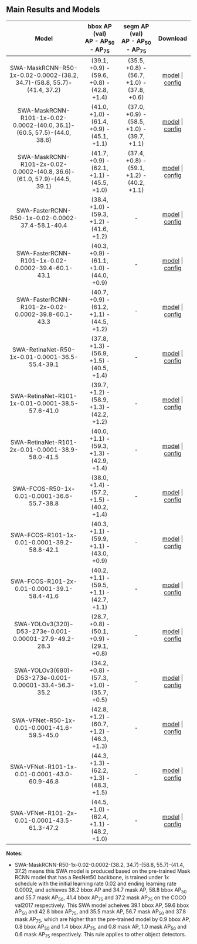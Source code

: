 ## Main Results and Models

| Model                                                                    | bbox AP (val) <br> AP - AP<sub>50</sub> - AP<sub>75</sub>   | segm AP  (val)  <br> AP - AP<sub>50</sub> - AP<sub>75</sub>     | &nbsp; &nbsp; Download  &nbsp; &nbsp;  |
|:------------------------------------------------------------------------:|:-----------------------------------------------------------:|:---------------------------------------------------------------:|:--------------------------------------:|
| SWA-MaskRCNN-R50-1x-0.02-0.0002-(38.2, 34.7)-(58.8, 55.7)-(41.4, 37.2)   | (39.1, +0.9) - (59.6, +0.8) - (42.8, +1.4)        | (35.5, +0.8) - (56.7, +1.0) - (37.8, +0.6)          | [model](https://drive.google.com/file/d/1Pue5dYW_JkQXwRQmBSeSX6cVluVBQYFB/view?usp=sharing) &#124; [config](swa_mask_rcnn_r50_fpn_1x_coco.py) |
| SWA-MaskRCNN-R101-1x-0.02-0.0002-(40.0, 36.1)-(60.5, 57.5)-(44.0, 38.6)  | (41.0, +1.0) - (61.4, +0.9) - (45.1, +1.1)        | (37.0, +0.9) - (58.5, +1.0) - (39.7, +1.1)          | [model](https://drive.google.com/file/d/1_qAfKqs4aNND_IjWUMyirV7e9MVpFiHy/view?usp=sharing) &#124; [config](swa_mask_rcnn_r101_fpn_1x_coco.py) |
| SWA-MaskRCNN-R101-2x-0.02-0.0002-(40.8, 36.6)-(61.0, 57.9)-(44.5, 39.1)  | (41.7, +0.9) - (62.1, +1.1) - (45.5, +1.0)        | (37.4, +0.8) - (59.1, +1.2) - (40.2, +1.1)          | [model](https://drive.google.com/file/d/1i1NjfU9F-GdUBc-nRcJ60Ap1BfS-avyH/view?usp=sharing) &#124; [config](swa_mask_rcnn_r101_fpn_2x_coco.py) |
| SWA-FasterRCNN-R50-1x-0.02-0.0002-37.4-58.1-40.4                         | (38.4, +1.0) - (59.3, +1.2) - (41.6, +1.2)        | -                   | [model](https://drive.google.com/file/d/1wbPDsas-nmBvctsebGa05I33-iP2kCyV/view?usp=sharing) &#124; [config](swa_faster_rcnn_r50_fpn_1x_coco.py) |
| SWA-FasterRCNN-R101-1x-0.02-0.0002-39.4-60.1-43.1                        | (40.3, +0.9) - (61.1, +1.0) - (44.0, +0.9)        | -                   | [model](https://drive.google.com/file/d/112CzQ5nCTz_RkDSkGdbCT3pmu3ajsvxT/view?usp=sharing) &#124; [config](swa_faster_rcnn_r101_fpn_1x_coco.py) |
| SWA-FasterRCNN-R101-2x-0.02-0.0002-39.8-60.1-43.3                        | (40.7, +0.9) - (61.2, +1.1) - (44.5, +1.2)        | -                   | [model](https://drive.google.com/file/d/1hTS5cVebeDaC16W3laRvAtog5a3ZPFZF/view?usp=sharing) &#124; [config](swa_faster_rcnn_r101_fpn_2x_coco.py) |
| SWA-RetinaNet-R50-1x-0.01-0.0001-36.5-55.4-39.1                          | (37.8, +1.3) - (56.9, +1.5) - (40.5, +1.4)        | -                   | [model](https://drive.google.com/file/d/1IYVpS6AsfXzwTM80P2ZaWS-u1FXa63Xd/view?usp=sharing) &#124; [config](swa_retinanet_r50_fpn_1x_coco.py) |
| SWA-RetinaNet-R101-1x-0.01-0.0001-38.5-57.6-41.0                         | (39.7, +1.2) - (58.9, +1.3) - (42.2, +1.2)        | -                   | [model](https://drive.google.com/file/d/1UMLmqwJ29DFOr52JJp_sTD5Tx5nzmFO2/view?usp=sharing) &#124; [config](swa_retinanet_r101_fpn_1x_coco.py) |
| SWA-RetinaNet-R101-2x-0.01-0.0001-38.9-58.0-41.5                         | (40.0, +1.1) - (59.3, +1.3) - (42.9, +1.4)        | -                   | [model](https://drive.google.com/file/d/11Z4Vnm8175WM6xy-0qu_1KPhoWAEPhH8/view?usp=sharing) &#124; [config](swa_retinanet_r101_fpn_2x_coco.py) |
| SWA-FCOS-R50-1x-0.01-0.0001-36.6-55.7-38.8                               | (38.0, +1.4) - (57.2, +1.5) - (40.2, +1.4)        | -                   | [model](https://drive.google.com/file/d/1xgxXYYT3p-Azv5PnXMrPAKBtN1VhvBWz/view?usp=sharing) &#124; [config](swa_fcos_r50_caffe_fpn_4x4_1x_coco.py) |
| SWA-FCOS-R101-1x-0.01-0.0001-39.2-58.8-42.1                              | (40.3, +1.1) - (59.9, +1.1) - (43.0, +0.9)        | -                   | [model](https://drive.google.com/file/d/1GYx79UpPaL321Va0jSZ4DDWkms00pMs0/view?usp=sharing) &#124; [config](swa_fcos_r101_caffe_fpn_gn-head_4x4_1x_coco.py) |
| SWA-FCOS-R101-2x-0.01-0.0001-39.1-58.4-41.6                              | (40.2, +1.1) - (59.5, +1.1) - (42.7, +1.1)        | -                   | [model](https://drive.google.com/file/d/1yiyeXSkuFMq0FVvrjJkcN72etd1p3gKp/view?usp=sharing) &#124; [config](swa_fcos_r101_caffe_fpn_gn-head_4x4_2x_coco.py) |
| SWA-YOLOv3(320)-D53-273e-0.001-0.00001-27.9-49.2-28.3                    | (28.7, +0.8) - (50.1, +0.9) - (29.1, +0.8)        | -                   | [model](https://drive.google.com/file/d/1pZS52yHoQVh6kybV9D83bvzsSIN_wFvh/view?usp=sharing) &#124; [config](swa_yolov3_d53_320_273e_coco.py) |
| SWA-YOLOv3(680)-D53-273e-0.001-0.00001-33.4-56.3-35.2                    | (34.2, +0.8) - (57.3, +1.0) - (35.7, +0.5)        | -                   | [model](https://drive.google.com/file/d/1FQd0oWsk18VKUv40ywtYe4G0SiYpqKZ7/view?usp=sharing) &#124; [config](swa_yolov3_d53_mstrain-608_273e_coco.py) |
| SWA-VFNet-R50-1x-0.01-0.0001-41.6-59.5-45.0                              | (42.8, +1.2) - (60.7, +1.2) - (46.3, +1.3)        | -                   | [model](https://drive.google.com/file/d/15nRdpQqjiCzuvLYytdJg86g9x4tQ8cCo/view?usp=sharing) &#124; [config](swa_vfnet_r50_fpn_1x_coco.py) |
| SWA-VFNet-R101-1x-0.01-0.0001-43.0-60.9-46.8                             | (44.3, +1.3) - (62.2, +1.3) - (48.3, +1.5)        | -                   | [model](https://drive.google.com/file/d/13tGeJBqzS1ITAaESMMDAaEHMrSJvA0g2/view?usp=sharing) &#124; [config](swa_vfnet_r101_fpn_1x_coco.py) |
| SWA-VFNet-R101-2x-0.01-0.0001-43.5-61.3-47.2                             | (44.5, +1.0) - (62.4, +1.1) - (48.2, +1.0)        | -                   | [model](https://drive.google.com/file/d/1rJm0tcxWIjCDl6Np7MPR3OE6mwUDWwh0/view?usp=sharing) &#124; [config](swa_vfnet_r101_fpn_2x_coco.py) |

**Notes:**

- SWA-MaskRCNN-R50-1x-0.02-0.0002-(38.2, 34.7)-(58.8, 55.7)-(41.4, 37.2)  means this SWA model is produced based on the pre-trained Mask RCNN model that has a ResNet50 backbone, is trained under 1x schedule with the initial learning rate 0.02 and ending learning rate 0.0002, and achieves 38.2 bbox AP and 34.7 mask AP, 58.8 bbox AP<sub>50</sub> and 55.7 mask AP<sub>50</sub>, 41.4 bbox AP<sub>75</sub> and 37.2 mask AP<sub>75</sub> on the COCO val2017 respectively. This SWA model acheives 39.1 bbox AP, 59.6 bbox AP<sub>50</sub> and 42.8 bbox AP<sub>75</sub>, and 35.5 mask AP, 56.7 mask AP<sub>50</sub> and 37.8 mask AP<sub>75</sub>, which are higher than the pre-trained model by 0.9 bbox AP, 0.8 bbox AP<sub>50</sub> and 1.4 bbox AP<sub>75</sub>, and 0.8 mask AP, 1.0 mask AP<sub>50</sub>  and 0.6 mask AP<sub>75</sub> respectively. This rule applies to other object detectors.
